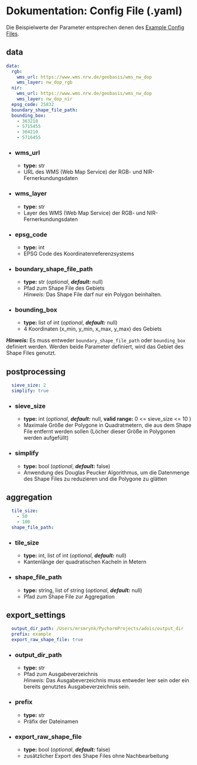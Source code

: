 <!-- @author: Maryniak, Marius - Fachbereich Elektrotechnik, Westfälische Hochschule Gelsenkirchen -->

# Dokumentation: Config File (.yaml)

Die Beispielwerte der Parameter entsprechen denen des [Example Config Files](../example_config.yaml).

## data

```yaml
data:
  rgb:
    wms_url: https://www.wms.nrw.de/geobasis/wms_nw_dop
    wms_layer: nw_dop_rgb
  nir:
    wms_url: https://www.wms.nrw.de/geobasis/wms_nw_dop
    wms_layer: nw_dop_nir
  epsg_code: 25832
  boundary_shape_file_path:
  bounding_box:
    - 363210
    - 5715455
    - 364210
    - 5716455
```

- ### wms_url
  - **type:** str
  - URL des WMS (Web Map Service) der RGB- und NIR-Fernerkundungsdaten

- ### wms_layer
  - **type:** str
  - Layer des WMS (Web Map Service) der RGB- und NIR-Fernerkundungsdaten

- ### epsg_code
  - **type:** int
  - EPSG Code des Koordinatenreferenzsystems

- ### boundary_shape_file_path
  - **type:** str (*optional*, ***default:*** null)
  - Pfad zum Shape File des Gebiets  
    *Hinweis:* Das Shape File darf nur ein Polygon beinhalten.

- ### bounding_box
  - **type:** list of int (*optional*, ***default:*** null)
  - 4 Koordinaten (x_min, y_min, x_max, y_max) des Gebiets

***Hinweis:*** Es muss entweder `boundary_shape_file_path` oder `bounding_box` definiert werden.
Werden beide Parameter definiert, wird das Gebiet des Shape Files genutzt.

## postprocessing

```yaml
  sieve_size: 2
  simplify: true
```

- ### sieve_size
  - **type:** int (*optional*, ***default:*** null, **valid range:** 0 <= sieve_size <= 10  )
  - Maximale Größe der Polygone in Quadratmetern, die aus dem Shape File entfernt werden sollen
    (Löcher dieser Größe in Polygonen werden aufgefüllt)

- ### simplify
  - **type:** bool (*optional*, ***default:*** false)  
  - Anwendung des Douglas Peucker Algorithmus, um die Datenmenge des Shape Files zu reduzieren und die Polygone
    zu glätten

## aggregation

```yaml
  tile_size:
    - 50
    - 100
  shape_file_path:
```

- ### tile_size
  - **type:** int, list of int (*optional*, ***default:*** null)
  - Kantenlänge der quadratischen Kacheln in Metern

- ### shape_file_path
  - **type:** string, list of string (*optional*, ***default:*** null)
  - Pfad zum Shape File zur Aggregation

## export_settings

```yaml
  output_dir_path: /Users/mrsmrynk/PycharmProjects/adois/output_dir
  prefix: example
  export_raw_shape_file: true
```

- ### output_dir_path
  - **type:** str
  - Pfad zum Ausgabeverzeichnis  
    *Hinweis:* Das Ausgabeverzeichnis muss entweder leer sein oder ein bereits genutztes Ausgabeverzeichnis sein.

- ### prefix
  - **type:** str
  - Präfix der Dateinamen

- ### export_raw_shape_file
  - **type:** bool (*optional*, ***default:*** false)
  - zusätzlicher Export des Shape Files ohne Nachbearbeitung